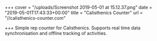 +++
cover = "/uploads/Screenshot 2019-05-01 at 15.12.37.png"
date = "2019-05-01T17:43:33+00:00"
title = "Calisthenics Counter"
url = "//calisthenics-counter.com"

+++
Simple rep counter for Calisthenics. Supports real time data synchronisation and offline tracking of activities. 
